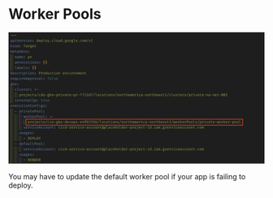 # Worker Pools

![clouddeploy.yaml line 32](./workerpool-highlight.png 'Workerpool disclaimer')

You may have to update the default worker pool if your app is failing to deploy.
